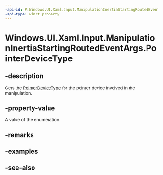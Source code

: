 ```yaml
---
-api-id: P:Windows.UI.Xaml.Input.ManipulationInertiaStartingRoutedEventArgs.PointerDeviceType
-api-type: winrt property
---
```


<!-- Property syntax
public Windows.Devices.Input.PointerDeviceType PointerDeviceType { get; }
-->

# Windows.UI.Xaml.Input.ManipulationInertiaStartingRoutedEventArgs.PointerDeviceType

## -description
Gets the [PointerDeviceType](../windows.devices.input/pointerdevicetype.md) for the pointer device involved in the manipulation.



## -property-value
A value of the enumeration.

## -remarks

## -examples

## -see-also
